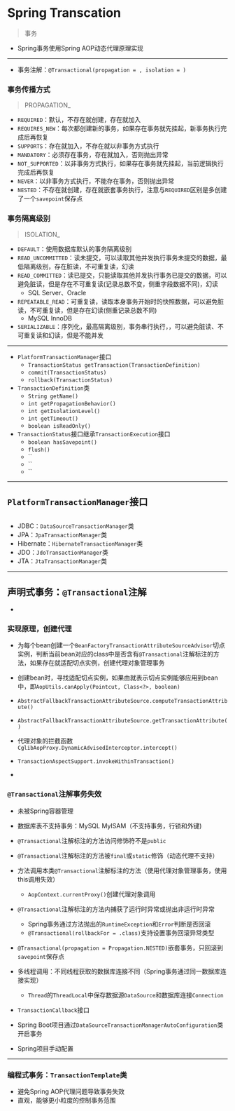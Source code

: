 # Spring Transcation
> 事务
- Spring事务使用Spring AOP动态代理原理实现


---

- 事务注解：`@Transactional(propagation = , isolation = )`



### 事务传播方式
> PROPAGATION_

- `REQUIRED`：默认，不存在就创建，存在就加入
- `REQUIRES_NEW`：每次都创建新的事务，如果存在事务就先挂起，新事务执行完成后再恢复
- `SUPPORTS`：存在就加入，不存在就以非事务方式执行
- `MANDATORY`：必须存在事务，存在就加入，否则抛出异常
- `NOT_SUPPORTED`：以非事务方式执行，如果存在事务就先挂起，当前逻辑执行完成后再恢复
- `NEVER`：以非事务方式执行，不能存在事务，否则抛出异常
- `NESTED`：不存在就创建，存在就嵌套事务执行，注意与`REQUIRED`区别是多创建了一个`savepoint`保存点

### 事务隔离级别
> ISOLATION_
- `DEFAULT`：使用数据库默认的事务隔离级别
- `READ_UNCOMMITTED`：读未提交，可以读取其他并发执行事务未提交的数据，最低隔离级别，存在脏读，不可重复读，幻读
- `READ_COMMITTED`：读已提交，只能读取其他并发执行事务已提交的数据，可以避免脏读，但是存在不可重复读(记录总数不变，侧重字段数据不同)，幻读
    - SQL Server、Oracle
- `REPEATABLE_READ`：可重复读，读取本身事务开始时的快照数据，可以避免脏读，不可重复读，但是存在幻读(侧重记录总数不同)
    - MySQL InnoDB
- `SERIALIZABLE`：序列化，最高隔离级别，事务串行执行，，可以避免脏读、不可重复读和幻读，但是不能并发

---
- `PlatformTransactionManager`接口
    - `TransactionStatus getTransaction(TransactionDefinition)`
    - `commit(TransactionStatus)`
    - `rollback(TransactionStatus)`
- `TransactionDefinition`类
    - `String getName()`
    - `int getPropagationBehavior()`
    - `int getIsolationLevel()`
    - `int getTimeout()`
    - `boolean isReadOnly()`
- `TransactionStatus`接口继承`TransactionExecution`接口
    - `boolean hasSavepoint()`
    - `flush()`
    - ``
    - ``
    - ``
---

## `PlatformTransactionManager`接口

```java


```

- JDBC：`DataSourceTransactionManager`类
- JPA：`JpaTransactionManager`类
- Hibernate：`HibernateTransactionManager`类
- JDO：`JdoTransactionManager`类
- JTA：`JtaTransactionManager`类

---

## 声明式事务：`@Transactional`注解
-

### 实现原理，创建代理
- 为每个bean创建一个`BeanFactoryTransactionAttributeSourceAdvisor`切点实例，判断当前bean对应的class中是否含有`@Transactional`注解标注的方法，如果存在就适配切点实例，创建代理对象管理事务
- 创建bean时，寻找适配切点实例，如果由就表示切点实例能够应用到bean中，即`AopUtils.canApply(Pointcut, Class<?>, boolean)`

- `AbstractFallbackTransactionAttributeSource.computeTransactionAttribute()`
- `AbstractFallbackTransactionAttributeSource.getTransactionAttribute()`

- 代理对象的拦截函数`CglibAopProxy.DynamicAdvisedInterceptor.intercept()`

- `TransactionAspectSupport.invokeWithinTransaction()`

-

### `@Transactional`注解事务失效
- 未被Spring容器管理
- 数据库表不支持事务：MySQL MyISAM（不支持事务，行锁和外键)
- `@Transactional`注解标注的方法访问修饰符不是`public`
- `@Transactional`注解标注的方法被`final`或`static`修饰（动态代理不支持）

- 方法调用本类`@Transactional`注解标注的方法（使用代理对象管理事务，使用this调用失效）
    - `AopContext.currentProxy()`创建代理对象调用

- `@Transactional`注解标注的方法内捕获了运行时异常或抛出非运行时异常
    - Spring事务通过方法抛出的`RuntimeException`和`Error`判断是否回滚
    - `@Transactional(rollbackFor = .class)`支持设置事务回滚异常类型
- `@Transactional(propagation = Propagation.NESTED)`嵌套事务，只回滚到`savepoint`保存点


- 多线程调用：不同线程获取的数据库连接不同（Spring事务通过同一数据库连接实现）
    - `Thread`的`ThreadLocal`中保存数据源`DataSource`和数据库连接`Connection`




- `TransactionCallback`接口

- Spring Boot项目通过`DataSourceTransactionManagerAutoConfiguration`类开启事务
- Spring项目手动配置

---
### 编程式事务：`TransactionTemplate`类
- 避免Spring AOP代理问题导致事务失效
- 直观，能够更小粒度的控制事务范围